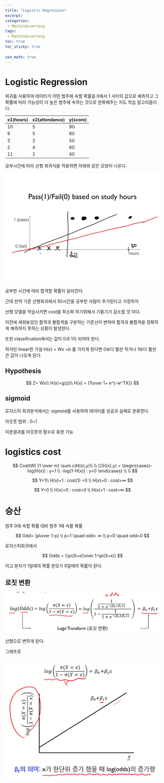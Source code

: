 ```yaml
---
title: "Logistic Regression"
excerpt: 
categories:
 - MachineLearning
tags:
 - MachineLearning
toc: true
toc_sticky: true

use_math: true
---
```


# Logistic Regression

회귀를 사용하여 데이터가 어떤 범주에 속할 확률을 0에서 1 사이의 값으로 예측하고 그 확률에 따라 가능성이 더 높은 범주에 속하는 것으로 분류해주는 지도 학습 알고리즘이다.



| x1(hours) | x2(attendance) | y(score) |
| --------- | -------------- | -------- |
| 10        | 5              | 90       |
| 9         | 5              | 80       |
| 3         | 2              | 50       |
| 2         | 4              | 60       |
| 11        | 1              | 40       |



공부시간에 따라 선형 회귀식을 적용하면 아래와 같은 모양이 나온다.

![lec5-9](/assets/images/posts_img/2023-03-12-Logistic-Regression/lec5-9.jpg)

공부한 시간에 따라 합격할 확률이 달라진다.



근데 만약 기존 선형회귀에서 50시간을 공부한 사람이 추가된다고 가정하자



선형 모델을 학습시키면 cost를 최소화 하기위해서 기울기가 감소할 것 이다.



 이전에 세워놓았던 합격과 불합격을 구분하는 기준선이 변하며 합격과 불합격을 정확하게 예측하지 못하는 상황이 발생한다.



또한 classification에서는 값이 0과 1이 되어야 한다.



하지만 linear한 가설 H(x) = Wx +b 를 가지게 된다면 0보다 훨씬 작거나 1보다 훨씬 큰 값이 나오게 된다.



## Hypothesis

$$
Z= Wx\\
H(x)=g(z)\\
H(x) = {1\over 1+ e^{-w^TX}}
$$




## sigmoid

로지스틱 회귀분석에서는 sigmoid를 사용하여 데이터를 성공과 실패로 분류한다.



아웃풋 범위 : 0~1



미분결과를 아웃풋의 함수로 표현 가능



# logistics cost

$$
Cost(W) {1 \over m} \sum c(H(x),y)\\
\\
C(H(x),y) = \begin{cases}-log(H(x))        : y=1 \\ -log(1-H(x)) : y=0 \end{cases}
\\
\\
$$



$$
Y=1\\
H(x)=1  : cost(1) =0 \\
H(x)=0 : cost=∞
$$

$$
Y=0  \\
H(x)=0  : cost=0 \\
H(x)=1 : cost=∞
$$





# 승산



범주 0에 속할 확률 대비 범주 1에 속활 확률


$$
Odd= {p\over 1-p} \\
p=1 \quad  odd= ∞ \\
p=0 \quad  odd=0
$$


로지스틱회귀에서


$$
Odds = {\pi(X=x)\over 1-\pi(X=x)}
$$


이고 분자가 1일때의 확률 분모가 0일때의 확률이 된다.

## 로짓 변환

![logit](/assets/images/posts_img/2023-03-12-Logistic-Regression/logit.png)

선형으로 변하게 된다.

그래프로 

![grahp](/assets/images/posts_img/2023-03-12-Logistic-Regression/grahp.png)
